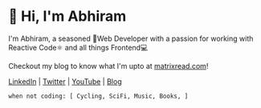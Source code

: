 # 👋 Hi, I'm Abhiram

I'm Abhiram, a seasoned 🚀Web Developer with a passion for working with Reactive Code⚛️ and all things Frontend💻

Checkout my blog to know what I'm upto at [matrixread.com](https://matrixread.com/)!

[LinkedIn](https://linkedin.com/in/abhiramready) | [Twitter](https://twitter.com/abhiramready) | [YouTube](https://www.youtube.com/channel/UCsaSDDD5F1F774wzpSl0oDQ) |  [Blog](https://matrixread.com/)

```
when not coding: [ Cycling, SciFi, Music, Books, ]
```

